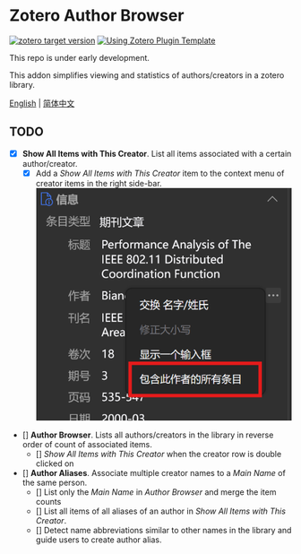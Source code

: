 # Zotero Author Browser

[![zotero target version](https://img.shields.io/badge/Zotero-7-green?style=flat-square&logo=zotero&logoColor=CC2936)](https://www.zotero.org)
[![Using Zotero Plugin Template](https://img.shields.io/badge/Using-Zotero%20Plugin%20Template-blue?style=flat-square&logo=github)](https://github.com/windingwind/zotero-plugin-template)

This repo is under early development.

This addon simplifies viewing and statistics of authors/creators in a zotero library.

[English](README.md) | [简体中文](README-zhCN.md)

## TODO

- [x] **Show All Items with This Creator**. List all items associated with a certain author/creator.
  - [x] Add a _Show All Items with This Creator_ item to the context menu of creator items in the right side-bar.![show-author-items](./readme_imgs/show-author-items-zh_cn.png)
- [] **Author Browser**. Lists all authors/creators in the library in reverse order of count of associated items.
  - [] _Show All Items with This Creator_ when the creator row is double clicked on
- [] **Author Aliases**. Associate multiple creator names to a _Main Name_ of the same person.
  - [] List only the _Main Name_ in _Author Browser_ and merge the item counts
  - [] List all items of all aliases of an author in _Show All Items with This Creator_.
  - [] Detect name abbreviations similar to other names in the library and guide users to create author alias.
